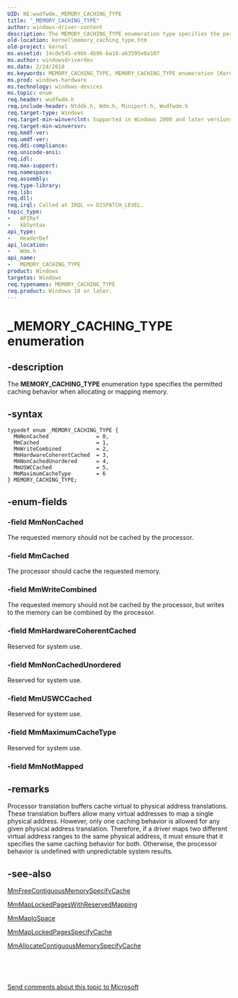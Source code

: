 ```yaml
---
UID: NE:wudfwdm._MEMORY_CACHING_TYPE
title: "_MEMORY_CACHING_TYPE"
author: windows-driver-content
description: The MEMORY_CACHING_TYPE enumeration type specifies the permitted caching behavior when allocating or mapping memory.
old-location: kernel\memory_caching_type.htm
old-project: kernel
ms.assetid: 14cde545-e9bb-4b96-ba10-a63595e8a107
ms.author: windowsdriverdev
ms.date: 2/24/2018
ms.keywords: MEMORY_CACHING_TYPE, MEMORY_CACHING_TYPE enumeration [Kernel-Mode Driver Architecture], MmCached, MmHardwareCoherentCached, MmMaximumCacheType, MmNonCached, MmNonCachedUnordered, MmUSWCCached, MmWriteCombined, _MEMORY_CACHING_TYPE, kernel.memory_caching_type, sysenum_8e18fde8-a812-4d6a-a203-1c87d4d825cf.xml, wdm/MEMORY_CACHING_TYPE, wdm/MmCached, wdm/MmHardwareCoherentCached, wdm/MmMaximumCacheType, wdm/MmNonCached, wdm/MmNonCachedUnordered, wdm/MmUSWCCached, wdm/MmWriteCombined
ms.prod: windows-hardware
ms.technology: windows-devices
ms.topic: enum
req.header: wudfwdm.h
req.include-header: Ntddk.h, Wdm.h, Miniport.h, Wudfwdm.h
req.target-type: Windows
req.target-min-winverclnt: Supported in Windows 2000 and later versions of Windows.
req.target-min-winversvr: 
req.kmdf-ver: 
req.umdf-ver: 
req.ddi-compliance: 
req.unicode-ansi: 
req.idl: 
req.max-support: 
req.namespace: 
req.assembly: 
req.type-library: 
req.lib: 
req.dll: 
req.irql: Called at IRQL <= DISPATCH_LEVEL.
topic_type:
-	APIRef
-	kbSyntax
api_type:
-	HeaderDef
api_location:
-	Wdm.h
api_name:
-	MEMORY_CACHING_TYPE
product: Windows
targetos: Windows
req.typenames: MEMORY_CACHING_TYPE
req.product: Windows 10 or later.
---
```


# _MEMORY_CACHING_TYPE enumeration


## -description


The <b>MEMORY_CACHING_TYPE</b> enumeration type specifies the permitted caching behavior when allocating or mapping memory.


## -syntax


````
typedef enum _MEMORY_CACHING_TYPE { 
  MmNonCached               = 0,
  MmCached                  = 1,
  MmWriteCombined           = 2,
  MmHardwareCoherentCached  = 3,
  MmNonCachedUnordered      = 4,
  MmUSWCCached              = 5,
  MmMaximumCacheType        = 6
} MEMORY_CACHING_TYPE;
````


## -enum-fields




### -field MmNonCached

The requested memory should not be cached by the processor.


### -field MmCached

The processor should cache the requested memory.


### -field MmWriteCombined

The requested memory should not be cached by the processor, but writes to the memory can be combined by the processor.


### -field MmHardwareCoherentCached

Reserved for system use.


### -field MmNonCachedUnordered

Reserved for system use.


### -field MmUSWCCached

Reserved for system use.


### -field MmMaximumCacheType

Reserved for system use.


### -field MmNotMapped




## -remarks



Processor translation buffers cache virtual to physical address translations. These translation buffers allow many virtual addresses to map a single physical address. However, only one caching behavior is allowed for any given physical address translation. Therefore, if a driver maps two different virtual address ranges to the same physical address, it must ensure that it specifies the same caching behavior for both. Otherwise, the processor behavior is undefined with unpredictable system results.




## -see-also

<a href="..\ntddk\nf-ntddk-mmfreecontiguousmemoryspecifycache.md">MmFreeContiguousMemorySpecifyCache</a>



<a href="..\wdm\nf-wdm-mmmaplockedpageswithreservedmapping.md">MmMapLockedPagesWithReservedMapping</a>



<a href="..\wdm\nf-wdm-mmmapiospace.md">MmMapIoSpace</a>



<a href="..\wdm\nf-wdm-mmmaplockedpagesspecifycache.md">MmMapLockedPagesSpecifyCache</a>



<a href="..\ntddk\nf-ntddk-mmallocatecontiguousmemoryspecifycache.md">MmAllocateContiguousMemorySpecifyCache</a>



 

 

<a href="mailto:wsddocfb@microsoft.com?subject=Documentation%20feedback [kernel\kernel]:%20MEMORY_CACHING_TYPE enumeration%20 RELEASE:%20(2/24/2018)&amp;body=%0A%0APRIVACY STATEMENT%0A%0AWe use your feedback to improve the documentation. We don't use your email address for any other purpose, and we'll remove your email address from our system after the issue that you're reporting is fixed. While we're working to fix this issue, we might send you an email message to ask for more info. Later, we might also send you an email message to let you know that we've addressed your feedback.%0A%0AFor more info about Microsoft's privacy policy, see http://privacy.microsoft.com/en-us/default.aspx." title="Send comments about this topic to Microsoft">Send comments about this topic to Microsoft</a>


